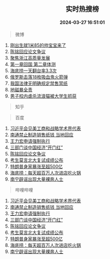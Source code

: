 <div align="center"><h2>实时热搜榜</h2><h4>2024-03-27 16:51:01</h4></div>

> 微博  

1. [刚出生就1米85的帅宝宝来了](https://s.weibo.com/weibo?q=%23%E5%88%9A%E5%87%BA%E7%94%9F%E5%B0%B11%E7%B1%B385%E7%9A%84%E5%B8%85%E5%AE%9D%E5%AE%9D%E6%9D%A5%E4%BA%86%23&t=31&band_rank=1&Refer=top)<br />
2. [陈铭回应论文争议](https://s.weibo.com/weibo?q=%23%E9%99%88%E9%93%AD%E5%9B%9E%E5%BA%94%E8%AE%BA%E6%96%87%E4%BA%89%E8%AE%AE%23&t=31&band_rank=2&Refer=top)<br />
3. [聚焦浙江高质量发展](https://s.weibo.com/weibo?q=%23%E8%81%9A%E7%84%A6%E6%B5%99%E6%B1%9F%E9%AB%98%E8%B4%A8%E9%87%8F%E5%8F%91%E5%B1%95%23&t=31&band_rank=3&Refer=top)<br />
4. [第一章回国 第二章体测](https://s.weibo.com/weibo?q=%E7%AC%AC%E4%B8%80%E7%AB%A0%E5%9B%9E%E5%9B%BD%20%E7%AC%AC%E4%BA%8C%E7%AB%A0%E4%BD%93%E6%B5%8B&t=31&band_rank=4&Refer=top)<br />
5. [海底捞一天翻台率3.3次](https://s.weibo.com/weibo?q=%23%E6%B5%B7%E5%BA%95%E6%8D%9E%E4%B8%80%E5%A4%A9%E7%BF%BB%E5%8F%B0%E7%8E%873.3%E6%AC%A1%23&t=31&band_rank=5&Refer=top)<br />
6. [俄罗斯击落18枚吸血鬼火箭弹](https://s.weibo.com/weibo?q=%23%E4%BF%84%E7%BD%97%E6%96%AF%E5%87%BB%E8%90%BD18%E6%9E%9A%E5%90%B8%E8%A1%80%E9%AC%BC%E7%81%AB%E7%AE%AD%E5%BC%B9%23&t=31&band_rank=6&Refer=top)<br />
7. [我国法律无明确规定禁售冥纸](https://s.weibo.com/weibo?q=%23%E6%88%91%E5%9B%BD%E6%B3%95%E5%BE%8B%E6%97%A0%E6%98%8E%E7%A1%AE%E8%A7%84%E5%AE%9A%E7%A6%81%E5%94%AE%E5%86%A5%E7%BA%B8%23&t=31&band_rank=7&Refer=top)<br />
8. [地磁暴全责](https://s.weibo.com/weibo?q=%E5%9C%B0%E7%A3%81%E6%9A%B4%E5%85%A8%E8%B4%A3&t=31&band_rank=8&Refer=top)<br />
9. [男子校内虐杀流浪猫被大学生抓获](https://s.weibo.com/weibo?q=%23%E7%94%B7%E5%AD%90%E6%A0%A1%E5%86%85%E8%99%90%E6%9D%80%E6%B5%81%E6%B5%AA%E7%8C%AB%E8%A2%AB%E5%A4%A7%E5%AD%A6%E7%94%9F%E6%8A%93%E8%8E%B7%23&t=31&band_rank=9&Refer=top)<br />

> 知乎  


> 百度  

1. [习近平会见美工商和战略学术界代表](https://www.baidu.com/s?wd=%E4%B9%A0%E8%BF%91%E5%B9%B3%E4%BC%9A%E8%A7%81%E7%BE%8E%E5%B7%A5%E5%95%86%E5%92%8C%E6%88%98%E7%95%A5%E5%AD%A6%E6%9C%AF%E7%95%8C%E4%BB%A3%E8%A1%A8&sa=fyb_news&rsv_dl=fyb_news)<br />
2. [南通禁止制造销售纸钱 当地回应](https://www.baidu.com/s?wd=%E5%8D%97%E9%80%9A%E7%A6%81%E6%AD%A2%E5%88%B6%E9%80%A0%E9%94%80%E5%94%AE%E7%BA%B8%E9%92%B1+%E5%BD%93%E5%9C%B0%E5%9B%9E%E5%BA%94&sa=fyb_news&rsv_dl=fyb_news)<br />
3. [王力宏申请强制执行](https://www.baidu.com/s?wd=%E7%8E%8B%E5%8A%9B%E5%AE%8F%E7%94%B3%E8%AF%B7%E5%BC%BA%E5%88%B6%E6%89%A7%E8%A1%8C&sa=fyb_news&rsv_dl=fyb_news)<br />
4. [三部门谈中国经济“开门红”](https://www.baidu.com/s?wd=%E4%B8%89%E9%83%A8%E9%97%A8%E8%B0%88%E4%B8%AD%E5%9B%BD%E7%BB%8F%E6%B5%8E%E2%80%9C%E5%BC%80%E9%97%A8%E7%BA%A2%E2%80%9D&sa=fyb_news&rsv_dl=fyb_news)<br />
5. [陈铭回应论文争议](https://www.baidu.com/s?wd=%E9%99%88%E9%93%AD%E5%9B%9E%E5%BA%94%E8%AE%BA%E6%96%87%E4%BA%89%E8%AE%AE&sa=fyb_news&rsv_dl=fyb_news)<br />
6. [考生莫言北大复试成绩公布](https://www.baidu.com/s?wd=%E8%80%83%E7%94%9F%E8%8E%AB%E8%A8%80%E5%8C%97%E5%A4%A7%E5%A4%8D%E8%AF%95%E6%88%90%E7%BB%A9%E5%85%AC%E5%B8%83&sa=fyb_news&rsv_dl=fyb_news)<br />
7. [特朗普身家暴涨至超500亿](https://www.baidu.com/s?wd=%E7%89%B9%E6%9C%97%E6%99%AE%E8%BA%AB%E5%AE%B6%E6%9A%B4%E6%B6%A8%E8%87%B3%E8%B6%85500%E4%BA%BF&sa=fyb_news&rsv_dl=fyb_news)<br />
8. [海底捞：每天超百万人次进店吃火锅](https://www.baidu.com/s?wd=%E6%B5%B7%E5%BA%95%E6%8D%9E%EF%BC%9A%E6%AF%8F%E5%A4%A9%E8%B6%85%E7%99%BE%E4%B8%87%E4%BA%BA%E6%AC%A1%E8%BF%9B%E5%BA%97%E5%90%83%E7%81%AB%E9%94%85&sa=fyb_news&rsv_dl=fyb_news)<br />
9. [南宁辟谣出现大量裸奔人士](https://www.baidu.com/s?wd=%E5%8D%97%E5%AE%81%E8%BE%9F%E8%B0%A3%E5%87%BA%E7%8E%B0%E5%A4%A7%E9%87%8F%E8%A3%B8%E5%A5%94%E4%BA%BA%E5%A3%AB&sa=fyb_news&rsv_dl=fyb_news)<br />

> 哔哩哔哩  

1. [习近平会见美工商和战略学术界代表](https://www.baidu.com/s?wd=%E4%B9%A0%E8%BF%91%E5%B9%B3%E4%BC%9A%E8%A7%81%E7%BE%8E%E5%B7%A5%E5%95%86%E5%92%8C%E6%88%98%E7%95%A5%E5%AD%A6%E6%9C%AF%E7%95%8C%E4%BB%A3%E8%A1%A8&sa=fyb_news&rsv_dl=fyb_news)<br />
2. [南通禁止制造销售纸钱 当地回应](https://www.baidu.com/s?wd=%E5%8D%97%E9%80%9A%E7%A6%81%E6%AD%A2%E5%88%B6%E9%80%A0%E9%94%80%E5%94%AE%E7%BA%B8%E9%92%B1+%E5%BD%93%E5%9C%B0%E5%9B%9E%E5%BA%94&sa=fyb_news&rsv_dl=fyb_news)<br />
3. [王力宏申请强制执行](https://www.baidu.com/s?wd=%E7%8E%8B%E5%8A%9B%E5%AE%8F%E7%94%B3%E8%AF%B7%E5%BC%BA%E5%88%B6%E6%89%A7%E8%A1%8C&sa=fyb_news&rsv_dl=fyb_news)<br />
4. [三部门谈中国经济“开门红”](https://www.baidu.com/s?wd=%E4%B8%89%E9%83%A8%E9%97%A8%E8%B0%88%E4%B8%AD%E5%9B%BD%E7%BB%8F%E6%B5%8E%E2%80%9C%E5%BC%80%E9%97%A8%E7%BA%A2%E2%80%9D&sa=fyb_news&rsv_dl=fyb_news)<br />
5. [陈铭回应论文争议](https://www.baidu.com/s?wd=%E9%99%88%E9%93%AD%E5%9B%9E%E5%BA%94%E8%AE%BA%E6%96%87%E4%BA%89%E8%AE%AE&sa=fyb_news&rsv_dl=fyb_news)<br />
6. [考生莫言北大复试成绩公布](https://www.baidu.com/s?wd=%E8%80%83%E7%94%9F%E8%8E%AB%E8%A8%80%E5%8C%97%E5%A4%A7%E5%A4%8D%E8%AF%95%E6%88%90%E7%BB%A9%E5%85%AC%E5%B8%83&sa=fyb_news&rsv_dl=fyb_news)<br />
7. [特朗普身家暴涨至超500亿](https://www.baidu.com/s?wd=%E7%89%B9%E6%9C%97%E6%99%AE%E8%BA%AB%E5%AE%B6%E6%9A%B4%E6%B6%A8%E8%87%B3%E8%B6%85500%E4%BA%BF&sa=fyb_news&rsv_dl=fyb_news)<br />
8. [海底捞：每天超百万人次进店吃火锅](https://www.baidu.com/s?wd=%E6%B5%B7%E5%BA%95%E6%8D%9E%EF%BC%9A%E6%AF%8F%E5%A4%A9%E8%B6%85%E7%99%BE%E4%B8%87%E4%BA%BA%E6%AC%A1%E8%BF%9B%E5%BA%97%E5%90%83%E7%81%AB%E9%94%85&sa=fyb_news&rsv_dl=fyb_news)<br />
9. [南宁辟谣出现大量裸奔人士](https://www.baidu.com/s?wd=%E5%8D%97%E5%AE%81%E8%BE%9F%E8%B0%A3%E5%87%BA%E7%8E%B0%E5%A4%A7%E9%87%8F%E8%A3%B8%E5%A5%94%E4%BA%BA%E5%A3%AB&sa=fyb_news&rsv_dl=fyb_news)<br />
